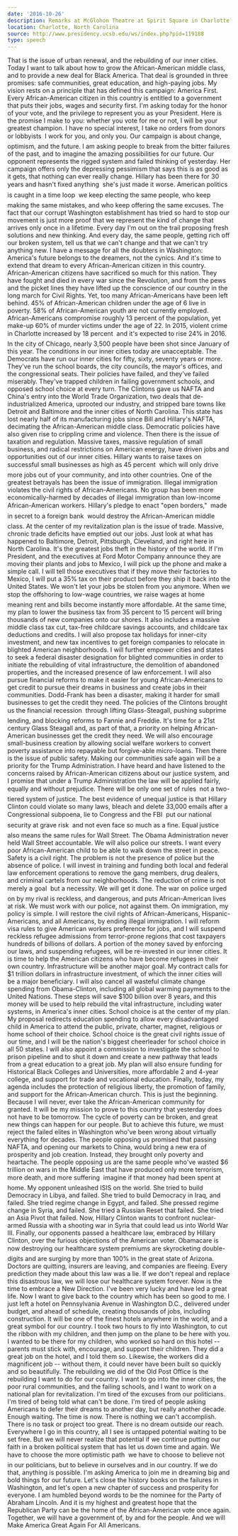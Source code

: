 ```yaml
---
date: '2016-10-26'
description: Remarks at McGlohon Theatre at Spirit Square in Charlotte, North Carolina
location: Charlotte, North Carolina
source: http://www.presidency.ucsb.edu/ws/index.php?pid=119188
type: speech
---
```


That is the issue of urban renewal, and the rebuilding of our inner cities. Today I want to talk about how to grow the African-American middle class, and to provide a new deal for Black America. That deal is grounded in three promises: safe communities, great education, and high-paying jobs. My vision rests on a principle that has defined this campaign: America First. Every African-American citizen in this country is entitled to a government that puts their jobs, wages and security first. I'm asking today for the honor of your vote, and the privilege to represent you as your President. Here is the promise I make to you: whether you vote for me or not, I will be your greatest champion. I have no special interest, I take no orders from donors or lobbyists  I work for you, and only you. Our campaign is about change, optimism, and the future. I am asking people to break from the bitter failures of the past, and to imagine the amazing possibilities for our future. Our opponent represents the rigged system and failed thinking of yesterday. Her campaign offers only the depressing pessimism that says this is as good as it gets, that nothing can ever really change. Hillary has been there for 30 years and hasn't fixed anything  she's just made it worse. American politics is caught in a time loop  we keep electing the same people, who keep making the same mistakes, and who keep offering the same excuses. The fact that our corrupt Washington establishment has tried so hard to stop our movement is just more proof that we represent the kind of change that arrives only once in a lifetime. Every day I'm out on the trail proposing fresh solutions and new thinking. And every day, the same people, getting rich off our broken system, tell us that we can't change and that we can't try anything new. I have a message for all the doubters in Washington: America's future belongs to the dreamers, not the cynics. And it's time to extend that dream to every African-American citizen in this country. African-American citizens have sacrificed so much for this nation. They have fought and died in every war since the Revolution, and from the pews and the picket lines they have lifted up the conscience of our country in the long march for Civil Rights. Yet, too many African-Americans have been left behind. 45% of African-American children under the age of 6 live in poverty. 58% of African-American youth are not currently employed. African-Americans compromise roughly 13 percent of the population, yet make-up 60% of murder victims under the age of 22. In 2015, violent crime in Charlotte increased by 18 percent  and it's expected to rise 24% in 2016. In the city of Chicago, nearly 3,500 people have been shot since January of this year. The conditions in our inner cities today are unacceptable. The Democrats have run our inner cities for fifty, sixty, seventy years or more. They've run the school boards, the city councils, the mayor's offices, and the congressional seats. Their policies have failed, and they've failed miserably. They've trapped children in failing government schools, and opposed school choice at every turn. The Clintons gave us NAFTA and China's entry into the World Trade Organization, two deals that de-industrialized America, uprooted our industry, and stripped bare towns like Detroit and Baltimore and the inner cities of North Carolina. This state has lost nearly half of its manufacturing jobs since Bill and Hillary's NAFTA, decimating the African-American middle class. Democratic policies have also given rise to crippling crime and violence. Then there is the issue of taxation and regulation. Massive taxes, massive regulation of small business, and radical restrictions on American energy, have driven jobs and opportunities out of our inner cities. Hillary wants to raise taxes on successful small businesses as high as 45 percent  which will only drive more jobs out of your community, and into other countries. One of the greatest betrayals has been the issue of immigration. Illegal immigration violates the civil rights of African-Americans. No group has been more economically-harmed by decades of illegal immigration than low-income African-American workers. Hillary's pledge to enact "open borders,"  made in secret to a foreign bank  would destroy the African-American middle class. At the center of my revitalization plan is the issue of trade. Massive, chronic trade deficits have emptied out our jobs. Just look at what has happened to Baltimore, Detroit, Pittsburgh, Cleveland, and right here in North Carolina. It's the greatest jobs theft in the history of the world. If I'm President, and the executives at Ford Motor Company announce they are moving their plants and jobs to Mexico, I will pick up the phone and make a simple call. I will tell those executives that if they move their factories to Mexico, I will put a 35% tax on their product before they ship it back into the United States. We won't let your jobs be stolen from you anymore. When we stop the offshoring to low-wage countries, we raise wages at home  meaning rent and bills become instantly more affordable. At the same time, my plan to lower the business tax from 35 percent to 15 percent will bring thousands of new companies onto our shores. It also includes a massive middle class tax cut, tax-free childcare savings accounts, and childcare tax deductions and credits. I will also propose tax holidays for inner-city investment, and new tax incentives to get foreign companies to relocate in blighted American neighborhoods. I will further empower cities and states to seek a federal disaster designation for blighted communities in order to initiate the rebuilding of vital infrastructure, the demolition of abandoned properties, and the increased presence of law enforcement. I will also pursue financial reforms to make it easier for young African-Americans to get credit to pursue their dreams in business and create jobs in their communities. Dodd-Frank has been a disaster, making it harder for small businesses to get the credit they need. The policies of the Clintons brought us the financial recession  through lifting Glass-Steagall, pushing subprime lending, and blocking reforms to Fannie and Freddie. It's time for a 21st century Glass Steagall and, as part of that, a priority on helping African-American businesses get the credit they need. We will also encourage small-business creation by allowing social welfare workers to convert poverty assistance into repayable but forgive-able micro-loans. Then there is the issue of public safety. Making our communities safe again will be a priority for the Trump Administration. I have heard and have listened to the concerns raised by African-American citizens about our justice system, and I promise that under a Trump Administration the law will be applied fairly, equally and without prejudice. There will be only one set of rules  not a two-tiered system of justice. The best evidence of unequal justice is that Hillary Clinton could violate so many laws, bleach and delete 33,000 emails after a Congressional subpoena, lie to Congress and the FBI  put our national security at grave risk  and not even face so much as a fine. Equal justice also means the same rules for Wall Street. The Obama Administration never held Wall Street accountable. We will also police our streets. I want every poor African-American child to be able to walk down the street in peace. Safety is a civil right. The problem is not the presence of police but the absence of police. I will invest in training and funding both local and federal law enforcement operations to remove the gang members, drug dealers, and criminal cartels from our neighborhoods. The reduction of crime is not merely a goal  but a necessity. We will get it done. The war on police urged on by my rival is reckless, and dangerous, and puts African-American lives at risk. We must work with our police, not against them. On immigration, my policy is simple. I will restore the civil rights of African-Americans, Hispanic-Americans, and all Americans, by ending illegal immigration. I will reform visa rules to give American workers preference for jobs, and I will suspend reckless refugee admissions from terror-prone regions that cost taxpayers hundreds of billions of dollars. A portion of the money saved by enforcing our laws, and suspending refugees, will be re-invested in our inner cities. It is time to help the American citizens who have become refugees in their own country. Infrastructure will be another major goal. My contract calls for $1 trillion dollars in infrastructure investment, of which the inner cities will be a major beneficiary. I will also cancel all wasteful climate change spending from Obama-Clinton, including all global warming payments to the United Nations. These steps will save $100 billion over 8 years, and this money will be used to help rebuild the vital infrastructure, including water systems, in America's inner cities. School choice is at the center of my plan. My proposal redirects education spending to allow every disadvantaged child in America to attend the public, private, charter, magnet, religious or home school of their choice. School choice is the great civil rights issue of our time, and I will be the nation's biggest cheerleader for school choice in all 50 states. I will also appoint a commission to investigate the school to prison pipeline and to shut it down and create a new pathway that leads from a great education to a great job. My plan will also ensure funding for Historical Black Colleges and Universities, more affordable 2 and 4-year college, and support for trade and vocational education. Finally, today, my agenda includes the protection of religious liberty, the promotion of family, and support for the African-American church. This is just the beginning. Because I will never, ever take the African-American community for granted. It will be my mission to prove to this country that yesterday does not have to be tomorrow. The cycle of poverty can be broken, and great new things can happen for our people. But to achieve this future, we must reject the failed elites in Washington who've been wrong about virtually everything for decades. The people opposing us promised that passing NAFTA, and opening our markets to China, would bring a new era of prosperity and job creation. Instead, they brought only poverty and heartache. The people opposing us are the same people who've wasted $6 trillion on wars in the Middle East that have produced only more terrorism, more death, and more suffering  imagine if that money had been spent at home. My opponent unleashed ISIS on the world. She tried to build Democracy in Libya, and failed. She tried to build Democracy in Iraq, and failed. She tried regime change in Egypt, and failed. She pressed regime change in Syria, and failed. She tried a Russian Reset that failed. She tried an Asia Pivot that failed. Now, Hillary Clinton wants to confront nuclear-armed Russia with a shooting war in Syria that could lead us into World War III. Finally, our opponents passed a healthcare law, embraced by Hillary Clinton, over the furious objections of the American voter. Obamacare is now destroying our healthcare system  premiums are skyrocketing double-digits and are surging by more than 100% in the great state of Arizona. Doctors are quitting, insurers are leaving, and companies are fleeing. Every prediction they made about this law was a lie. If we don't repeal and replace this disastrous law, we will lose our healthcare system forever. Now is the time to embrace a New Direction. I've been very lucky and have led a great life. Now I want to give back to the country which has been so good to me. I just left a hotel on Pennsylvania Avenue in Washington D.C., delivered under budget, and ahead of schedule, creating thousands of jobs, including construction. It will be one of the finest hotels anywhere in the world, and a great symbol for our country. I took two hours to fly into Washington, to cut the ribbon with my children, and then jump on the plane to be here with you. I wanted to be there for my children, who worked so hard on this hotel -- parents must stick with, encourage, and support their children. They did a great job on the hotel, and I told them so. Likewise, the workers did a magnificent job -- without them, it could never have been built so quickly and so beautifully. The rebuilding we did of the Old Post Office is the rebuilding I want to do for our country. I want to go into the inner cities, the poor rural communities, and the failing schools, and I want to work on a national plan for revitalization. I'm tired of the excuses from our politicians. I'm tired of being told what can't be done. I'm tired of people asking Americans to defer their dreams to another day, but really another decade. Enough waiting. The time is now. There is nothing we can't accomplish. There is no task or project too great. There is no dream outside our reach. Everywhere I go in this country, all I see is untapped potential waiting to be set free. But we will never realize that potential if we continue putting our faith in a broken political system that has let us down time and again. We have to choose the more optimistic path  we have to choose to believe not in our politicians, but to believe in ourselves and in our country. If we do that, anything is possible. I'm asking America to join me in dreaming big and bold things for our future. Let's close the history books on the failures in Washington, and let's open a new chapter of success and prosperity for everyone. I am humbled beyond words to be the nominee for the Party of Abraham Lincoln. And it is my highest and greatest hope that the Republican Party can be the home of the African-American vote once again. Together, we will have a government of, by and for the people. And we will Make America Great Again For All Americans.